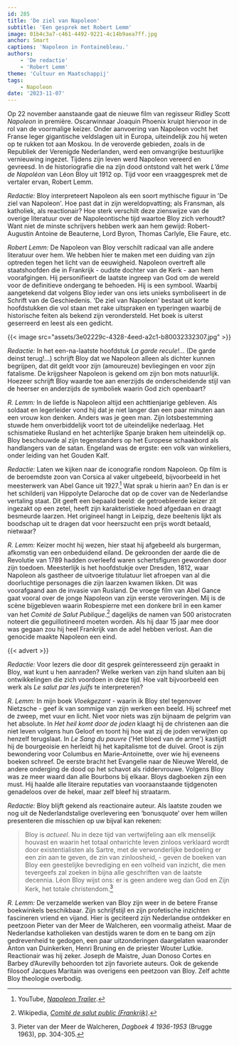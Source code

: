 ```yaml
---
id: 285
title: 'De ziel van Napoleon'
subtitle: 'Een gesprek met Robert Lemm'
image: 01b4c3a7-c461-4492-9221-4c14b9aea7ff.jpg
anchor: Smart
captions: 'Napoleon in Fontainebleau.'
authors:
    - 'De redactie'
    - 'Robert Lemm'
theme: 'Cultuur en Maatschappij'
tags:
    - Napoleon
date: '2023-11-07'
---
```


Op 22 november aanstaande gaat de nieuwe film van regisseur Ridley Scott *Napoleon* in première. Oscarwinnaar Joaquin Phoenix kruipt hiervoor in de rol van de voormalige keizer. Onder aanvoering van Napoleon vocht het Franse leger gigantische veldslagen uit in Europa, uiteindelijk zou hij weten op te rukken tot aan Moskou. In de veroverde gebieden, zoals in de Republiek der Verenigde Nederlanden, werd een omvangrijke bestuurlijke vernieuwing ingezet. Tijdens zijn leven werd Napoleon vereerd en gevreesd. In de historiografie die na zijn dood ontstond valt het werk *L’âme de Napoléon* van Léon Bloy uit 1912 op. Tijd voor een vraaggesprek met de vertaler ervan, Robert Lemm.

*Redactie:* Bloy interpreteert Napoleon als een soort mythische figuur in 'De ziel van Napoleon'. Hoe past dat in zijn wereldopvatting; als Fransman, als katholiek, als reactionair? Hoe sterk verschilt deze zienswijze van de overige literatuur over de Napoleontische tijd waartoe Bloy zich verhoudt? Want niet de minste schrijvers hebben werk aan hem gewijd: Robert-Augustin Antoine de Beauterne, Lord Byron, Thomas Carlyle, Elie Faure, etc.

*Robert Lemm:* De Napoleon van Bloy verschilt radicaal van alle andere literatuur over hem. We hebben hier te maken met een duiding van zijn optreden tegen het licht van de eeuwigheid. Napoleon overtreft alle staatshoofden die in Frankrijk -  oudste dochter van de Kerk -  aan hem voorafgingen. Hij personifieert de laatste ingreep van God om de wereld voor de definitieve ondergang te behoeden. Hij is een symbool. Waarbij aangetekend dat volgens Bloy ieder van ons iets unieks symboliseert in de Schrift van de Geschiedenis. 'De ziel van Napoleon' bestaat uit korte hoofdstukken die vol staan met rake uitspraken en typeringen waarbij de historische feiten als bekend zijn verondersteld. Het boek is uiterst geserreerd en leest als een gedicht.

{{< image src="assets/3e02229c-4328-4eed-a2c1-b80032332307.jpg" >}}

*Redactie:* In het een-na-laatste hoofdstuk *La garde recule!...* (De garde deinst terug!...) schrijft Bloy dat we Napoleon alleen als dichter kunnen begrijpen, dat dit geldt voor zijn (amoureuze) bevliegingen en voor zijn fatalisme. De krijgsheer Napoleon is gekend om zijn bon mots natuurlijk. Hoezeer schrijft Bloy waarde toe aan enerzijds de onderscheidende stijl van de heerser en anderzijds de symboliek waarin God zich openbaart? 

*R. Lemm:* In de liefde is Napoleon altijd een achttienjarige gebleven. Als soldaat en legerleider vond hij dat je niet langer dan een paar minuten aan een vrouw kon denken. Anders was je geen man. Zijn lotsbestemming stuwde hem onverbiddelijk voort tot de uiteindelijke nederlaag. Het schismatieke Rusland en het achterlijke Spanje braken hem uiteindelijk op. Bloy beschouwde al zijn  tegenstanders op het Europese schaakbord als handlangers van de satan. Engeland was de ergste: een volk van winkeliers, onder leiding van het Gouden Kalf.

*Redactie:* Laten we kijken naar de iconografie rondom Napoleon. Op film is de beroemdste zoon van Corsica al vaker uitgebeeld, bijvoorbeeld in het meesterwerk van Abel Gance uit 1927.[^1] Wat sprak u hierin aan? En dan is er het schilderij van Hippolyte Delaroche dat op de cover van de Nederlandse vertaling staat. Dit geeft een bepaald beeld: de getroebleerde  keizer zit ingezakt op een zetel, heeft zijn karakteristieke hoed afgedaan en draagt besmeurde laarzen. Het origineel hangt in Leipzig, deze beeltenis lijkt als boodschap uit te dragen dat voor heerszucht een prijs wordt betaald, nietwaar?

*R. Lemm:* Keizer mocht hij wezen, hier staat hij afgebeeld als burgerman, afkomstig van een onbeduidend eiland. De gekroonden der aarde die de Revolutie van 1789 hadden overleefd waren schertsfiguren geworden door zijn toedoen. Meesterlijk is het hoofdstukje over Dresden, 1812, waar Napoleon als gastheer de uitvoerige titulatuur liet afroepen van al die doorluchtige personages die zijn laarzen kwamen likken. Dit was voorafgaand aan de invasie van Rusland. De vroege film van Abel Gance gaat vooral over de jonge Napoleon van zijn eerste veroveringen. Mij is de scène bijgebleven waarin Robespierre met een donkere bril in een kamer van het *Comité de Salut Publique*.[^2] dagelijks de namen van 500 aristocraten noteert die geguillotineerd moeten worden. Als hij daar 15 jaar mee door was gegaan zou hij heel Frankrijk van de adel hebben verlost. Aan die genocide maakte Napoleon een eind.

{{< advert >}}

*Redactie:* Voor lezers die door dit gesprek geïnteresseerd zijn geraakt in Bloy, wat kunt u hen aanraden? Welke werken van zijn hand sluiten aan bij ontwikkelingen die zich voordoen in deze tijd. Hoe valt bijvoorbeeld een werk als *Le salut par les juifs* te interpreteren? 

*R. Lemm:* In mijn boek *Vloekgezant* - waarin ik Bloy stel tegenover Nietzsche  - geef ik van sommige van zijn werken een beeld. Hij schreef met de zweep, met vuur en licht. Niet voor niets was zijn bijnaam de pelgrim van het absolute. In  *Het heil komt door de joden* klaagt hij de christenen aan die niet leven volgens hun Geloof en toont hij hoe wat zij de joden verwijten op henzelf terugslaat. In *Le Sang du pauvre* ('Het bloed van de arme') kastijdt hij de bourgeoisie en herleidt hij het kapitalisme tot de duivel. Groot is zijn bewondering voor Columbus en Marie-Antoinette, over wie hij eveneens boeken schreef. De eerste bracht het Evangelie naar de Nieuwe Wereld, de andere onderging de dood op het schavot als riddervrouwe. Volgens Bloy was ze meer waard dan alle Bourbons bij elkaar. Bloys dagboeken zijn een must. Hij haalde alle literaire reputaties van vooraanstaande tijdgenoten genadeloos over de hekel, maar zelf bleef hij straatarm. 

*Redactie:* Bloy blijft gekend als reactionaire auteur. Als laatste zouden we nog uit de Nederlandstalige overlevering een ‘bonusquote’ over hem willen presenteren die misschien op uw bijval kan rekenen: 

> Bloy is *actueel*. Nu in deze tijd van vertwijfeling aan elk menselijk houvast en waarin het totaal ontwrichte leven zinloos verklaard wordt door existentialisten als Sartre, met de verwonderlijke bedoeling er een zin aan te geven, de zin van zinloosheid, - geven de boeken van Bloy een geestelijke bevrediging en een volheid van inzicht, die men tevergeefs zal zoeken in bijna alle geschriften van de laatste decennia. Léon Bloy wijst ons: er is geen andere weg dan God en Zijn Kerk, het totale christendom.[^3]

*R. Lemm:* De verzamelde werken van Bloy zijn weer in de betere Franse boekwinkels beschikbaar. Zijn schrijfstijl en zijn profetische inzichten fascineren vriend en vijand. Hier is geciteerd zijn Nederlandse ontdekker en peetzoon Pieter van der Meer de Walcheren, een voormalig atheïst. Maar de Nederlandse katholieken van destijds waren te dom en te bang om zijn gedrevenheid te gedogen, een paar uitzonderingen daargelaten waaronder Anton van Duinkerken, Henri Bruning en de priester Wouter Lutkie. Reactionair was hij zeker. Joseph de Maistre, Juan Donoso Cortes en Barbey d’Aurevilly behoorden tot zijn favoriete auteurs. Ook de gekende filosoof Jacques Maritain was overigens een peetzoon van Bloy. Zelf achtte Bloy theologie overbodig.


[^1]: YouTube, *[Napoleon Trailer](https://youtu.be/6504eRh5h6M?si=wwgKTZew4t9vaLLl)*.
[^2]: Wikipedia, *[Comité de salut public (Frankrijk)](https://nl.wikipedia.org/wiki/Comit%C3%A9_de_salut_public_(Frankrijk))*.
[^3]: Pieter van der Meer de Walcheren, *Dagboek 4 1936-1953* (Brugge 1963), pp. 304-305.
